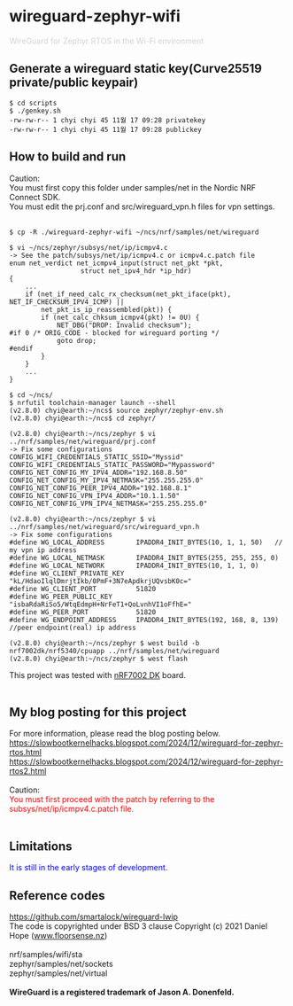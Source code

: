 # wireguard-zephyr-wifi
<span style="color:#d3d3d3">WireGuard for Zephyr RTOS in the Wi-Fi environment</span>
## Generate a wireguard static key(Curve25519 private/public keypair)
```
$ cd scripts
$ ./genkey.sh
-rw-rw-r-- 1 chyi chyi 45 11월 17 09:28 privatekey
-rw-rw-r-- 1 chyi chyi 45 11월 17 09:28 publickey
```
## How to build and run
  Caution: <br>
  You must first copy this folder under samples/net in the Nordic NRF Connect SDK. <br>
  You must edit the prj.conf and src/wireguard_vpn.h files for vpn settings.<br><br>

```
$ cp -R ./wireguard-zephyr-wifi ~/ncs/nrf/samples/net/wireguard

$ vi ~/ncs/zephyr/subsys/net/ip/icmpv4.c
-> See the patch/subsys/net/ip/icmpv4.c or icmpv4.c.patch file
enum net_verdict net_icmpv4_input(struct net_pkt *pkt,
				  struct net_ipv4_hdr *ip_hdr)
{
    ...
    if (net_if_need_calc_rx_checksum(net_pkt_iface(pkt), NET_IF_CHECKSUM_IPV4_ICMP) ||
        net_pkt_is_ip_reassembled(pkt)) {
        if (net_calc_chksum_icmpv4(pkt) != 0U) {
            NET_DBG("DROP: Invalid checksum");
#if 0 /* ORIG_CODE - blocked for wireguard porting */
            goto drop;
#endif
        }
    }
    ...
}

$ cd ~/ncs/
$ nrfutil toolchain-manager launch --shell
(v2.8.0) chyi@earth:~/ncs$ source zephyr/zephyr-env.sh
(v2.8.0) chyi@earth:~/ncs$ cd zephyr/

(v2.8.0) chyi@earth:~/ncs/zephyr $ vi ../nrf/samples/net/wireguard/prj.conf
-> Fix some configurations
CONFIG_WIFI_CREDENTIALS_STATIC_SSID="Myssid"
CONFIG_WIFI_CREDENTIALS_STATIC_PASSWORD="Mypassword"
CONFIG_NET_CONFIG_MY_IPV4_ADDR="192.168.8.50"
CONFIG_NET_CONFIG_MY_IPV4_NETMASK="255.255.255.0"
CONFIG_NET_CONFIG_PEER_IPV4_ADDR="192.168.8.1"
CONFIG_NET_CONFIG_VPN_IPV4_ADDR="10.1.1.50"
CONFIG_NET_CONFIG_VPN_IPV4_NETMASK="255.255.255.0"

(v2.8.0) chyi@earth:~/ncs/zephyr $ vi ../nrf/samples/net/wireguard/src/wireguard_vpn.h
-> Fix some configurations
#define WG_LOCAL_ADDRESS        IPADDR4_INIT_BYTES(10, 1, 1, 50)   // my vpn ip address
#define WG_LOCAL_NETMASK        IPADDR4_INIT_BYTES(255, 255, 255, 0)
#define WG_LOCAL_NETWORK        IPADDR4_INIT_BYTES(10, 1, 1, 0)
#define WG_CLIENT_PRIVATE_KEY   "kL/HdaoIlqlDmrjtIkb/0PmF+3N7eApdkrjUQvsbK0c="
#define WG_CLIENT_PORT          51820
#define WG_PEER_PUBLIC_KEY      "isbaRdaRiSo5/WtqEdmpH+NrFeT1+QoLvnhVI1oFfhE="
#define WG_PEER_PORT            51820
#define WG_ENDPOINT_ADDRESS     IPADDR4_INIT_BYTES(192, 168, 8, 139)  //peer endpoint(real) ip address

(v2.8.0) chyi@earth:~/ncs/zephyr $ west build -b nrf7002dk/nrf5340/cpuapp ../nrf/samples/net/wireguard
(v2.8.0) chyi@earth:~/ncs/zephyr $ west flash

```
This project was tested with [nRF7002 DK](https://www.nordicsemi.com/Products/Development-hardware/nRF7002-DK/GetStarted) board.<br><br>
## My blog posting for this project
  For more information, please read the blog posting below.<br>
  https://slowbootkernelhacks.blogspot.com/2024/12/wireguard-for-zephyr-rtos.html <br>
  https://slowbootkernelhacks.blogspot.com/2024/12/wireguard-for-zephyr-rtos2.html <br><br>
  Caution: <br>
  <span style="color:red">You must first proceed with the patch by referring to the subsys/net/ip/icmpv4.c.patch file.</span> <br><br>
## Limitations
  <span style="color:blue">It is still in the early stages of development.</span><br>
## Reference codes
  https://github.com/smartalock/wireguard-lwip <br>
  The code is copyrighted under BSD 3 clause Copyright (c) 2021 Daniel Hope (www.floorsense.nz)<br><br>
  nrf/samples/wifi/sta <br>
  zephyr/samples/net/sockets <br>
  zephyr/samples/net/virtual <br>
  <br>
  __WireGuard is a registered trademark of Jason A. Donenfeld.__

